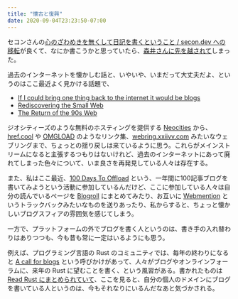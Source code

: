 ```yaml
---
title: "懐古と復興"
date: 2020-09-04T23:23:50-07:00
---
```

セコンさんの[心のざわめきを無くして日記を書くということ / secon.dev への移転](https://secon.dev/entry/2020/09/03/172016/)が良くて、なにか書こうかと思っていたら、[森井さんに先を越されて](https://portalshit.net/2020/09/04/the-internet-jomon-period)しまった。

過去のインターネットを懐かしむ話と、いやいや、いまだって大丈夫だよ、というのはここ最近よく見かける話題で、

* [If I could bring one thing back to the internet it would be blogs](http://tttthis.com/blog/if-i-could-bring-one-thing-back-to-the-internet-it-would-be-blogs)
* [Rediscovering the Small Web](https://neustadt.fr/essays/the-small-web/)
* [The Return of the 90s Web](https://mxb.dev/blog/the-return-of-the-90s-web/)

ジオシティーズのような無料のホスティングを提供する [Neocities](https://neocities.org/) から、[href.cool](https://href.cool/) や [OMGLOAD](https://omglord.com/) のようなリンク集、[webring.xxiivv.com](https://webring.xxiivv.com/) みたいなウェブリングまで、ちょっとの揺り戻しは来ているように思う。これらがメインストリームになると主張するつもりはないけれど、過去のインターネットにあって廃れてしまった色々について、いま良さを再発見している人々は存在する。

また、私はここ最近、[100 Days To Offload](https://100daystooffload.com/) という、一年間に100記事ブログを書いてみようという活動に参加しているんだけど、ここに参加している人々は自分の読んでいるページを [Blogroll](https://kevq.uk/blogroll/) にまとめてみたり、お互いに [Webmention](https://indieweb.org/Webmention) というトラックバックみたいなものを送りあったり、私からすると、ちょっと懐かしいブログスフィアの雰囲気を感じてしまう。

一方で、プラットフォームの外でブログを書く人というのは、書き手の入れ替わりはありつつも、今も昔も常に一定はいるようにも思う。

例えば、プログラミング言語の Rust のコミュニティでは、毎年の終わりになると [A call for blogs](https://blog.rust-lang.org/2019/10/29/A-call-for-blogs-2020.html) という呼びかけがあって、人々がブログやオンラインフォーラムに、来年の Rust に望むことを書く、という風習がある。書かれたものは [Read Rust にまとめられていて](https://readrust.net/rust-2020)、ここを見ると、自分の個人のドメインにブログを書いている人というのは、今もそれなりにいるんだなあと気づかされる。
